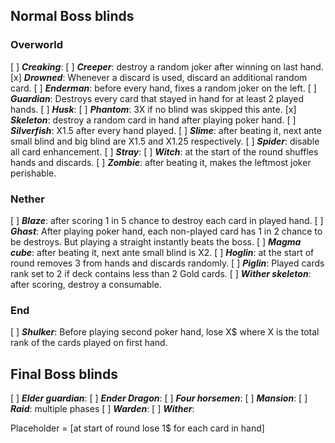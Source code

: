 ## Normal Boss blinds
### Overworld
[ ] ***Creaking***: 
[ ] ***Creeper***: destroy a random joker after winning on last hand.
[x] ***Drowned***: Whenever a discard is used, discard an additional random card.
[ ] ***Enderman***: before every hand, fixes a random joker on the left.
[ ] ***Guardian***: Destroys every card that stayed in hand for at least 2 played hands.
[ ] ***Husk***: 
[ ] ***Phantom***: 3X if no blind was skipped this ante.
[x] ***Skeleton***: destroy a random card in hand after playing poker hand. 
[ ] ***Silverfish***: X1.5 after every hand played.
[ ] ***Slime***: after beating it, next ante small blind and big blind are X1.5 and X1.25 respectively.
[ ] ***Spider***: disable all card enhancement.
[ ] ***Stray***: 
[ ] ***Witch***: at the start of the round shuffles hands and discards.
[ ] ***Zombie***: after beating it, makes the leftmost joker perishable.

### Nether
[ ] ***Blaze***: after scoring 1 in 5 chance to destroy each card in played hand.
[ ] ***Ghast***: After playing poker hand, each non-played card has 1 in 2 chance to be destroys. But playing a straight instantly beats the boss.
[ ] ***Magma cube***: after beating it, next ante small blind is X2.
[ ] ***Hoglin***: at the start of round removes 3 from hands and discards randomly.
[ ] ***Piglin***: Played cards rank set to 2 if deck contains less than 2 Gold cards.
[ ] ***Wither skeleton***: after scoring, destroy a consumable.

### End
[ ] ***Shulker***: Before playing second poker hand, lose X$ where X is the total rank of the cards played on first hand.

## Final Boss blinds
[ ] ***Elder guardian***: 
[ ] ***Ender Dragon***:
[ ] ***Four horsemen***: 
[ ] ***Mansion***:
[ ] ***Raid***: multiple phases
[ ] ***Warden***:
[ ] ***Wither***:



Placeholder = \[at start of round lose 1$ for each card in hand]